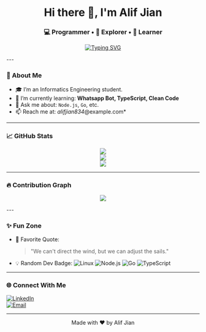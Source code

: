 <h1 align="center">Hi there 👋, I'm Alif Jian</h1>
<h3 align="center">💻 Programmer • 🔬 Explorer • 🚀 Learner</h3>

<a href="https://github.com/AlifJian">
  <p align="center">
    <img src="https://readme-typing-svg.demolab.com?font=Fira+Code&duration=2500&pause=1000&center=true&width=435&lines=Welcome+to+my+GitHub!;I+build+cool+projects;I+love+Open+Source" alt="Typing SVG" />
  </p>
</a>
---

### 🚀 About Me
- 🎓 I’m an Informatics Engineering student. 
- 🌱 I’m currently learning: **Whatsapp Bot, TypeScript, Clean Code**
- 💬 Ask me about: `Node.js`, `Go`, etc.
- 📫 Reach me at: *alifjian834*@example.com*

---

### 📈 GitHub Stats

<a href="https://github.com/AlifJian">
  <p align="center">
    <img src="https://github-readme-stats.vercel.app/api?username=AlifJian&show_icons=true&theme=tokyonight&count_private=true" />
    <br />
    <img src="https://github-readme-streak-stats.herokuapp.com/?user=AlifJian&theme=tokyonight" />
    <br />
    <img src="https://github-readme-stats.vercel.app/api/top-langs/?username=AlifJian&layout=compact&theme=tokyonight" />
  </p>
</a>

---

### 🔥 Contribution Graph

<a href="https://github.com/AlifJian">
  <p align="center">
    <img src="https://github-readme-activity-graph.vercel.app/graph?username=AlifJian&theme=github-compact" />
  </p>
</a>
---

### ✨ Fun Zone

- 💬 Favorite Quote:
  > "We can't direct the wind, but we can adjust the sails."  
- 💡 Random Dev Badge:
  ![Linux](https://img.shields.io/badge/-Linux-FCC624?style=for-the-badge&logo=linux&logoColor=white)
  ![Node.js](https://img.shields.io/badge/-Node.js-339933?style=for-the-badge&logo=node.js&logoColor=white)
  ![Go](https://img.shields.io/badge/-Go-00ADD8?style=for-the-badge&logo=go&logoColor=white)
  ![TypeScript](https://img.shields.io/badge/-TypeScript-3178C6?style=for-the-badge&logo=typescript&logoColor=white)

---

### 🌐 Connect With Me

[![LinkedIn](https://img.shields.io/badge/-LinkedIn-blue?style=flat-square&logo=linkedin)](https://linkedin.com/in/muhamad-alif-jian)  
[![Email](https://img.shields.io/badge/-Email-D14836?style=for-the-badge&logo=gmail&logoColor=white)](mailto:alifjian834@example.com)

---

<p align="center">Made with ❤️ by Alif Jian</p>
